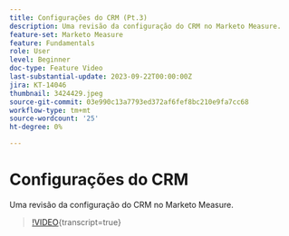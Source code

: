 ```yaml
---
title: Configurações do CRM (Pt.3)
description: Uma revisão da configuração do CRM no Marketo Measure.
feature-set: Marketo Measure
feature: Fundamentals
role: User
level: Beginner
doc-type: Feature Video
last-substantial-update: 2023-09-22T00:00:00Z
jira: KT-14046
thumbnail: 3424429.jpeg
source-git-commit: 03e990c13a7793ed372af6fef8bc210e9fa7cc68
workflow-type: tm+mt
source-wordcount: '25'
ht-degree: 0%

---
```



# Configurações do CRM

Uma revisão da configuração do CRM no Marketo Measure.

>[!VIDEO](https://video.tv.adobe.com/v/3424429/?learn=on){transcript=true}

